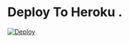 <img src="https://camo.githubusercontent.com/82291b0fe831bfc6781e07fc5090cbd0a8b912bb8b8d4fec0696c881834f81ac/68747470733a2f2f70726f626f742e6d656469612f394575424971676170492e676966" width="800" height="3">



# Deploy To Heroku .
[![Deploy](https://www.herokucdn.com/deploy/button.svg)](https://dashboard.heroku.com/new?template=https://github.com/DAXXTEAM/BanAllBot)
